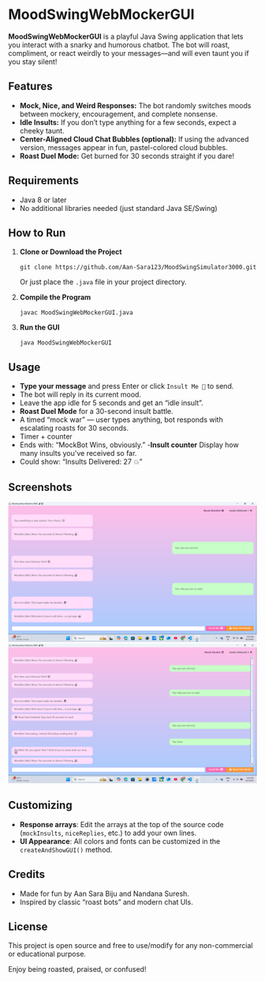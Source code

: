 # MoodSwingWebMockerGUI

**MoodSwingWebMockerGUI** is a playful Java Swing application that lets you interact with a snarky and humorous chatbot. The bot will roast, compliment, or react weirdly to your messages—and will even taunt you if you stay silent!

## Features

- **Mock, Nice, and Weird Responses:** The bot randomly switches moods between mockery, encouragement, and complete nonsense.
- **Idle Insults:** If you don’t type anything for a few seconds, expect a cheeky taunt.
- **Center-Aligned Cloud Chat Bubbles (optional):** If using the advanced version, messages appear in fun, pastel-colored cloud bubbles.
- **Roast Duel Mode:** Get burned for 30 seconds straight if you dare!

## Requirements

- Java 8 or later
- No additional libraries needed (just standard Java SE/Swing)

## How to Run

1. **Clone or Download the Project**
    ```
    git clone https://github.com/Aan-Sara123/MoodSwingSimulator3000.git
    ```
    Or just place the `.java` file in your project directory.

2. **Compile the Program**
    ```
    javac MoodSwingWebMockerGUI.java
    ```

3. **Run the GUI**
    ```
    java MoodSwingWebMockerGUI
    ```

## Usage

- **Type your message** and press Enter or click `Insult Me 🤡` to send.
- The bot will reply in its current mood.
- Leave the app idle for 5 seconds and get an “idle insult”.
- **Roast Duel Mode** for a 30-second insult battle.
- A timed “mock war” — user types anything, bot responds with escalating roasts for 30 seconds.
- Timer + counter
- Ends with: “MockBot Wins, obviously.”
-**Insult counter** Display how many insults you've received so far.
- Could show: “Insults Delivered: 27 💥”

## Screenshots

![insult me](image.png)
![roast duel](image-1.png)
## Customizing

- **Response arrays**: Edit the arrays at the top of the source code (`mockInsults`, `niceReplies`, etc.) to add your own lines.
- **UI Appearance**: All colors and fonts can be customized in the `createAndShowGUI()` method.

## Credits

- Made for fun by Aan Sara Biju and Nandana Suresh.
- Inspired by classic “roast bots” and modern chat UIs.

## License

This project is open source and free to use/modify for any non-commercial or educational purpose.

Enjoy being roasted, praised, or confused!
